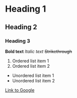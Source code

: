 # Heading 1
## Heading 2
### Heading 3

**Bold text**
*Italic text*
~~Strikethrough~~

1. Ordered list item 1
2. Ordered list item 2

- Unordered list item 1
- Unordered list item 2

[Link to Google](https://www.google.com)
